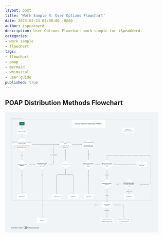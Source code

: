 ```yaml
---
layout: post
title: 'Work Sample 4: User Options Flowchart'
date: 2023-03-23 08:30:00 -0800
author: ispeaknerd
description: User Options Flowchart work sample for iSpeakNerd.
categories:
- work sample
- flowchart
tags:
- flowchart
- poap
- mermaid
- whimsical
- user guide
published: true
---
```


<!-- TODO add audience and intro as standalone doc -->
## POAP Distribution Methods Flowchart

![POAP Distribution Methods Flowchart](assets/img/work-samples/sample-4/poap-distribution-methods-flowchart.png)
